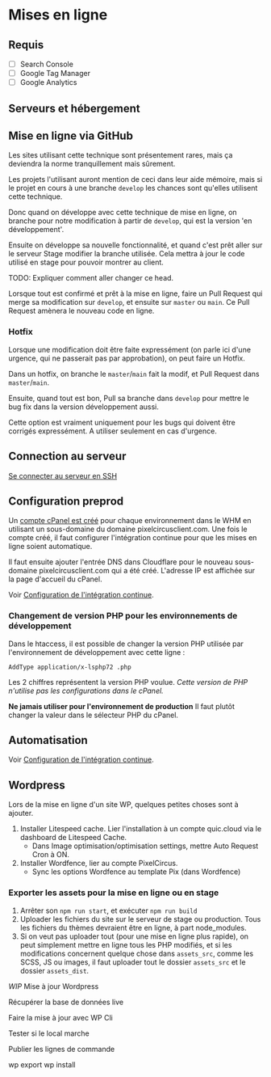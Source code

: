 # Mises en ligne

## Requis

- [ ] Search Console
- [ ] Google Tag Manager
- [ ] Google Analytics
## Serveurs et hébergement

## Mise en ligne via GitHub
Les sites utilisant cette technique sont présentement rares, mais ça deviendra la norme tranquillement mais sûrement.
 
Les projets l'utilisant auront mention de ceci dans leur aide mémoire, mais si le projet en cours à une branche `develop` les chances sont qu'elles utilisent cette technique.
 
Donc quand on développe avec cette technique de mise en ligne, on branche pour notre modification à partir de `develop`, qui est la version 'en développement'.
 
Ensuite on développe sa nouvelle fonctionnalité, et quand c'est prêt aller sur le serveur Stage modifier la branche utilisée. Cela mettra à jour le code utilisé en stage pour pouvoir montrer au client.
 
TODO: Expliquer comment aller changer ce head.
 
Lorsque tout est confirmé et prêt à la mise en ligne, faire un Pull Request qui merge sa modification sur `develop`, et ensuite sur `master` ou `main`. Ce Pull Request amènera le nouveau code en ligne.
 
### Hotfix
 
Lorsque une modification doit être faite expressément (on parle ici d'une urgence, qui ne passerait pas par approbation), on peut faire un Hotfix.
 
Dans un hotfix, on branche le `master`/`main` fait la modif, et Pull Request dans `master`/`main`.
 
Ensuite, quand tout est bon, Pull sa branche dans `develop` pour mettre le bug fix dans la version développement aussi.
 
Cette option est vraiment uniquement pour les bugs qui doivent être corrigés expressément. A utiliser seulement en cas d'urgence.

## Connection au serveur 

[Se connecter au serveur en SSH](connection-ssh-serveur)

## Configuration preprod

Un [compte cPanel est créé](creation-compte-cpanel) pour chaque environnement dans le WHM en utilisant un sous-domaine du domaine pixelcircusclient.com. Une fois le compte créé, il faut configurer l'intégration continue pour que les mises en ligne soient automatique.

Il faut ensuite ajouter l'entrée DNS dans Cloudflare pour le nouveau sous-domaine pixelcircusclient.com qui a été créé. L'adresse IP est affichée sur la page d'accueil du cPanel.

Voir [Configuration de l'intégration continue](configuration-integration-continue).

### Changement de version PHP pour les environnements de développement

Dans le htaccess, il est possible de changer la version PHP utilisée par l'environnement de développement avec cette ligne : 

`AddType application/x-lsphp72 .php`

Les 2 chiffres représentent la version PHP voulue. _Cette version de PHP n'utilise pas les configurations dans le cPanel._

**Ne jamais utiliser pour l'environnement de production** Il faut plutôt changer la valeur dans le sélecteur PHP du cPanel.

## Automatisation

Voir [Configuration de l'intégration continue](configuration-integration-continue).

## Wordpress

Lors de la mise en ligne d'un site WP, quelques petites choses sont à ajouter.

1. Installer Litespeed cache. Lier l'installation à un compte quic.cloud via le dashboard de Litespeed Cache.
    - Dans Image optimisation/optimisation settings, mettre Auto Request Cron à ON.
2. Installer Wordfence, lier au compte PixelCircus.
    - Sync les options Wordfence au template Pix (dans Wordfence)

### Exporter les assets pour la mise en ligne ou en stage ###

1. Arrêter son `npm run start`, et exécuter `npm run build`
2. Uploader les fichiers du site sur le serveur de stage ou production. Tous les fichiers du thèmes devraient être en ligne, à part node_modules.
3. Si on veut pas uploader tout (pour une mise en ligne plus rapide), on peut simplement mettre en ligne tous les PHP modifiés, et si les modifications concernent quelque chose dans `assets_src`, comme les SCSS, JS ou images, il faut uploader tout le dossier `assets_src` et le dossier `assets_dist`.

_WIP_
Mise à jour Wordpress

Récupérer la base de données live

Faire la mise à jour avec WP Cli

Tester si le local marche

Publier les lignes de commande

wp export
wp install

